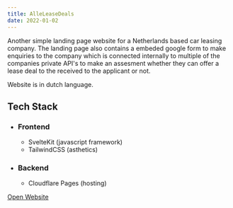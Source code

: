 ```yaml
---
title: AlleLeaseDeals
date: 2022-01-02
---
```


Another simple landing page website for a Netherlands based car leasing company.
The landing page also contains a embeded google form to make enquiries to the company which is connected internally to multiple of the companies private API's to make an assesment whether they can offer a lease deal to the received to the applicant or not.

Website is in dutch language.

## Tech Stack
- ### Frontend
  - SvelteKit (javascript framework)
  - TailwindCSS (asthetics)
- ### Backend
  - Cloudflare Pages (hosting)

[Open Website](https://alleleasedeals.nl/)